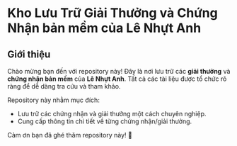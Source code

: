 # Kho Lưu Trữ Giải Thưởng và Chứng Nhận bản mềm của Lê Nhựt Anh

## Giới thiệu
Chào mừng bạn đến với repository này! Đây là nơi lưu trữ các **giải thưởng** và **chứng nhận bản mềm** của **Lê Nhựt Anh**. Tất cả các tài liệu được tổ chức rõ ràng để dễ dàng tra cứu và tham khảo.

Repository này nhằm mục đích:
- Lưu trữ các chứng nhận và giải thưởng một cách chuyên nghiệp.
- Cung cấp thông tin chi tiết về từng chứng nhận/giải thưởng.

Cảm ơn bạn đã ghé thăm repository này! 🎉

